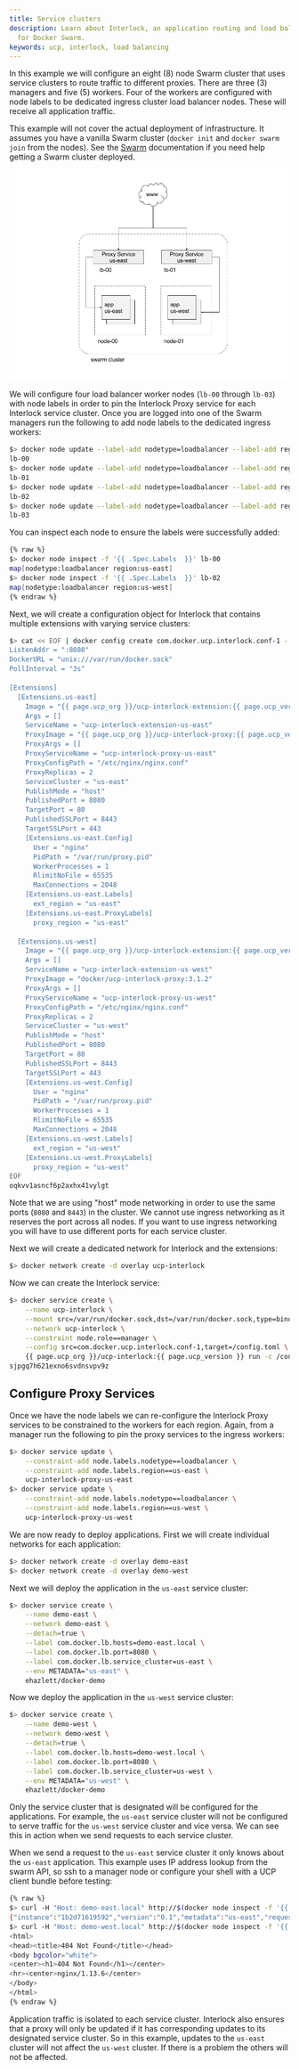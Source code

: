 ```yaml
---
title: Service clusters
description: Learn about Interlock, an application routing and load balancing system
  for Docker Swarm.
keywords: ucp, interlock, load balancing
---
```


In this example we will configure an eight (8) node Swarm cluster that uses service clusters
to route traffic to different proxies.  There are three (3) managers
and five (5) workers.  Four of the workers are configured with node labels to be dedicated
ingress cluster load balancer nodes.  These will receive all application traffic.

This example will not cover the actual deployment of infrastructure.
It assumes you have a vanilla Swarm cluster (`docker init` and `docker swarm join` from the nodes).
See the [Swarm](https://docs.docker.com/engine/swarm/) documentation if you need help
getting a Swarm cluster deployed.

![Interlock Service Clusters](interlock_service_clusters.png)

We will configure four load balancer worker nodes (`lb-00` through `lb-03`) with node labels in order to pin the Interlock Proxy
service for each Interlock service cluster.  Once you are logged into one of the Swarm managers run the following to add node labels to the dedicated ingress workers:

```bash
$> docker node update --label-add nodetype=loadbalancer --label-add region=us-east lb-00
lb-00
$> docker node update --label-add nodetype=loadbalancer --label-add region=us-east lb-01
lb-01
$> docker node update --label-add nodetype=loadbalancer --label-add region=us-west lb-02
lb-02
$> docker node update --label-add nodetype=loadbalancer --label-add region=us-west lb-03
lb-03
```

You can inspect each node to ensure the labels were successfully added:

```bash
{% raw %}
$> docker node inspect -f '{{ .Spec.Labels  }}' lb-00
map[nodetype:loadbalancer region:us-east]
$> docker node inspect -f '{{ .Spec.Labels  }}' lb-02
map[nodetype:loadbalancer region:us-west]
{% endraw %}
```

Next, we will create a configuration object for Interlock that contains multiple extensions with varying service clusters:

```bash
$> cat << EOF | docker config create com.docker.ucp.interlock.conf-1 -
ListenAddr = ":8080"
DockerURL = "unix:///var/run/docker.sock"
PollInterval = "3s"

[Extensions]
  [Extensions.us-east]
    Image = "{{ page.ucp_org }}/ucp-interlock-extension:{{ page.ucp_version }}"
    Args = []
    ServiceName = "ucp-interlock-extension-us-east"
    ProxyImage = "{{ page.ucp_org }}/ucp-interlock-proxy:{{ page.ucp_version }}"
    ProxyArgs = []
    ProxyServiceName = "ucp-interlock-proxy-us-east"
    ProxyConfigPath = "/etc/nginx/nginx.conf"
    ProxyReplicas = 2
    ServiceCluster = "us-east"
    PublishMode = "host"
    PublishedPort = 8080
    TargetPort = 80
    PublishedSSLPort = 8443
    TargetSSLPort = 443
    [Extensions.us-east.Config]
      User = "nginx"
      PidPath = "/var/run/proxy.pid"
      WorkerProcesses = 1
      RlimitNoFile = 65535
      MaxConnections = 2048
    [Extensions.us-east.Labels]
      ext_region = "us-east"
    [Extensions.us-east.ProxyLabels]
      proxy_region = "us-east"

  [Extensions.us-west]
    Image = "{{ page.ucp_org }}/ucp-interlock-extension:{{ page.ucp_version }}"
    Args = []
    ServiceName = "ucp-interlock-extension-us-west"
    ProxyImage = "docker/ucp-interlock-proxy:3.1.2"
    ProxyArgs = []
    ProxyServiceName = "ucp-interlock-proxy-us-west"
    ProxyConfigPath = "/etc/nginx/nginx.conf"
    ProxyReplicas = 2
    ServiceCluster = "us-west"
    PublishMode = "host"
    PublishedPort = 8080
    TargetPort = 80
    PublishedSSLPort = 8443
    TargetSSLPort = 443
    [Extensions.us-west.Config]
      User = "nginx"
      PidPath = "/var/run/proxy.pid"
      WorkerProcesses = 1
      RlimitNoFile = 65535
      MaxConnections = 2048
    [Extensions.us-west.Labels]
      ext_region = "us-west"
    [Extensions.us-west.ProxyLabels]
      proxy_region = "us-west"
EOF
oqkvv1asncf6p2axhx41vylgt
```
Note that we are using "host" mode networking in order to use the same ports (`8080` and `8443`) in the cluster.  We cannot use ingress
networking as it reserves the port across all nodes.  If you want to use ingress networking you will have to use different ports
for each service cluster.

Next we will create a dedicated network for Interlock and the extensions:

```bash
$> docker network create -d overlay ucp-interlock
```

Now we can create the Interlock service:

```bash
$> docker service create \
    --name ucp-interlock \
    --mount src=/var/run/docker.sock,dst=/var/run/docker.sock,type=bind \
    --network ucp-interlock \
    --constraint node.role==manager \
    --config src=com.docker.ucp.interlock.conf-1,target=/config.toml \
    {{ page.ucp_org }}/ucp-interlock:{{ page.ucp_version }} run -c /config.toml
sjpgq7h621exno6svdnsvpv9z
```

## Configure Proxy Services
Once we have the node labels we can re-configure the Interlock Proxy services to be constrained to the
workers for each region.  Again, from a manager run the following to pin the proxy services to the ingress workers:

```bash
$> docker service update \
    --constraint-add node.labels.nodetype==loadbalancer \
    --constraint-add node.labels.region==us-east \
    ucp-interlock-proxy-us-east
$> docker service update \
    --constraint-add node.labels.nodetype==loadbalancer \
    --constraint-add node.labels.region==us-west \
    ucp-interlock-proxy-us-west
```

We are now ready to deploy applications.  First we will create individual networks for each application:

```bash
$> docker network create -d overlay demo-east
$> docker network create -d overlay demo-west
```

Next we will deploy the application in the `us-east` service cluster:

```bash
$> docker service create \
    --name demo-east \
    --network demo-east \
    --detach=true \
    --label com.docker.lb.hosts=demo-east.local \
    --label com.docker.lb.port=8080 \
    --label com.docker.lb.service_cluster=us-east \
    --env METADATA="us-east" \
    ehazlett/docker-demo
```

Now we deploy the application in the `us-west` service cluster:

```bash
$> docker service create \
    --name demo-west \
    --network demo-west \
    --detach=true \
    --label com.docker.lb.hosts=demo-west.local \
    --label com.docker.lb.port=8080 \
    --label com.docker.lb.service_cluster=us-west \
    --env METADATA="us-west" \
    ehazlett/docker-demo
```

Only the service cluster that is designated will be configured for the applications.  For example, the `us-east` service cluster
will not be configured to serve traffic for the `us-west` service cluster and vice versa.  We can see this in action when we
send requests to each service cluster.

When we send a request to the `us-east` service cluster it only knows about the `us-east` application.  This example uses IP address lookup from the swarm API, so ssh to a manager node or configure your shell with a UCP client bundle before testing:

```bash
{% raw %}
$> curl -H "Host: demo-east.local" http://$(docker node inspect -f '{{ .Status.Addr  }}' lb-00):8080/ping
{"instance":"1b2d71619592","version":"0.1","metadata":"us-east","request_id":"3d57404cf90112eee861f9d7955d044b"}
$> curl -H "Host: demo-west.local" http://$(docker node inspect -f '{{ .Status.Addr  }}' lb-00):8080/ping
<html>
<head><title>404 Not Found</title></head>
<body bgcolor="white">
<center><h1>404 Not Found</h1></center>
<hr><center>nginx/1.13.6</center>
</body>
</html>
{% endraw %}
```

Application traffic is isolated to each service cluster.  Interlock also ensures that a proxy will only be updated if it has corresponding updates
to its designated service cluster.  So in this example, updates to the `us-east` cluster will not affect the `us-west` cluster.  If there is a problem
the others will not be affected.

